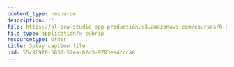 ```yaml
---
content_type: resource
description: ''
file: https://ol-ocw-studio-app-production.s3.amazonaws.com/courses/8-06-quantum-physics-iii-spring-2018/55c869f0563757eab2c39783ee4ccca8_gRlrh4lRapM.vtt
file_type: application/x-subrip
resourcetype: Other
title: 3play caption file
uid: 55c869f0-5637-57ea-b2c3-9783ee4ccca8
---
```

